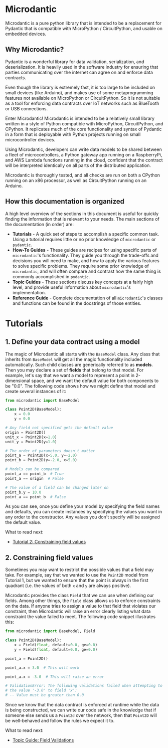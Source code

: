 # Microdantic

Microdantic is a pure python library that is intended to be a replacement for
Pydantic that is compatible with MicroPython / CircuitPython, and usable on 
embedded devices.

## Why Microdantic?

Pydantic is a wonderful library for data validation, serialization, and
deserialization. It is heavily used in the software industry for ensuring that
parties communicating over the internet can agree on and enforce data contracts.

Even though the library is extremely fast, it is too large to be included on
small devices (like Arduino), and makes use of some metaprogramming features not
available on MicroPython or CircuitPython. So it is not suitable as a tool for
enforcing data contracts over IoT networks such as BlueTooth or USB connections.

Enter Microdantic! Microdantic is intended to be a relatively small library
written in a style of Python compatible with MicroPython, CircuitPython, and
CPython. It replicates much of the core functionality and syntax of Pydantic in
a form that is deployable with Python projects running on small microcontroller
devices.

Using Microdantic, developers can write data models to be shared between a fleet
of microcontrollers, a Python gateway app running on a RaspberryPi, and AWS
Lambda functions running in the cloud, confident that the contract will be
interpreted identically on all parts of the distributed application.

Microdantic is thoroughly tested, and all checks are run on both a CPython
running on an x86 processor, as well as CircuitPython running on an Arduino.

## How this documentation is organized

A high level overview of the sections in this document is useful for quickly
finding the information that is relevant to your needs. The main sections of 
the documentation (in order) are:

* **Tutorials** - A quick set of steps to accomplish a specific common task. 
  Using a tutorial requires little or no prior knowledge of `microdantic` or 
  `pydantic`.
* **How-To Guides** - These guides are recipes for using specific parts of 
  `microdantic`'s functionality. They guide you through the trade-offs and 
  decisions you will need to make, and how to apply the various features to 
  solve specific problems. They require some prior knowledge of 
  `microdantic`, and will often compare and contrast how the same thing is 
  commonly accomplished in `pydantic`.
* **Topic Guides** - These sections discuss key concepts at a fairly high 
  level, and provide useful information about `microdantic`'s implementation.
* **Reference Guide** - Complete documentation of all `microdantic`'s classes 
  and functions can be found in the docstrings of those entities.

# Tutorials

## 1. Define your data contract using a model

The magic of Microdantic all starts with the `BaseModel` class. Any class 
that inherits from `BaseModel` will get all the magic functionality included 
automatically. Such child classes are generically referred to as **models**. 
Then you may declare a set of **fields** that belong to that model. For 
example, let's say that we want a model to represent a point in 
2-dimensional space, and we want the default value for both components to be 
"0.0". The following code shows how we might define that model and create 
several instances of it:

```python
from microdantic import BaseModel

class Point2D(BaseModel):
    x = 0.0
    y = 0.0

# Any field not specified gets the default value
origin = Point2D()
unit_x = Point2D(x=1.0)
unit_y = Point2D(y=1.0)

# The order of parameters doesn't matter
point_a = Point2D(x=5.0, y=-2.0)
point_b = Point2D(y=-2.0, x=5.0)

# Models can be compared
point_a == point_b  # True
point_a == origin  # False

# The value of a field can be changed later on
point_b.y = 10.0
point_a == point_b  # False
```

As you can see, once you define your model by specifying the field names and 
defaults, you can create instances by specifying the values you want in any 
order to the constructor. Any values you don't specify will be assigned the 
default value.

What to read next: 
* [Tutorial 2: Constraining field values](#-2-constraining-field-values)

## 2. Constraining field values
Sometimes you may want to restrict the possible values that a field may take.
For example, say that we wanted to use the `Point2D` model from Tutorial 1, 
but we wanted to ensure that the point is always in the first quadrant (i.e.
the values of both `x` and `y` are always positive).

Microdantic provides the class `Field` that we can use when defining our 
fields. Among other things, the `Field` class allows us to enforce 
constraints on the data. If anyone tries to assign a value to that field 
that violates our constraint, then Microdantic will raise an error clearly 
listing what data constraint the value failed to meet. The following code 
snippet illustrates this:
```python
from microdantic import BaseModel, Field

class Point2D(BaseModel):
    x = Field(float, default=0.0, ge=0.0)
    y = Field(float, default=0.0, ge=0.0)

point_a = Point2D()

point_a.x = 3.0  # This will work

point_a.x = -3.0  # This will raise an error

# ValidationError: The following validations failed when attempting to assign 
# the value '-3.0' to field 'x':
# -- Value must be greater than 0.0
```

Since we know that the data contract is enforced at runtime while the data 
is being constructed, we can write our code safe in the knowledge that if 
someone else sends us a `Point2d` over the network, then that `Point2D` will 
be well-behaved and follow the rules we expect it to.

What to read next:
* [Topic Guide: Field Validations]()